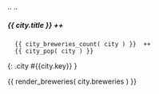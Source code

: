 ..
..

##### {{ city.title }}  ++
      {{ city_breweries_count( city ) }}  ++
      {{ city_pop( city ) }}
{: .city #{{city.key}} }


{{ render_breweries( city.breweries ) }}
